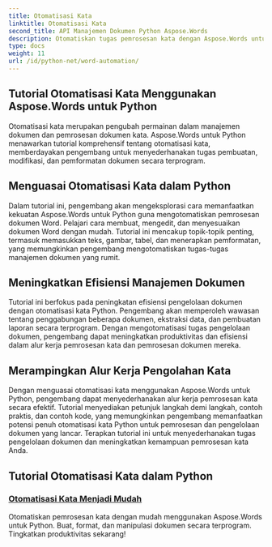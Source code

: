 ```yaml
---
title: Otomatisasi Kata
linktitle: Otomatisasi Kata
second_title: API Manajemen Dokumen Python Aspose.Words
description: Otomatiskan tugas pemrosesan kata dengan Aspose.Words untuk Python. Sederhanakan pengelolaan dokumen dan tingkatkan efisiensi dalam otomatisasi kata.
type: docs
weight: 11
url: /id/python-net/word-automation/
---
```

## Tutorial Otomatisasi Kata Menggunakan Aspose.Words untuk Python

Otomatisasi kata merupakan pengubah permainan dalam manajemen dokumen dan pemrosesan dokumen kata. Aspose.Words untuk Python menawarkan tutorial komprehensif tentang otomatisasi kata, memberdayakan pengembang untuk menyederhanakan tugas pembuatan, modifikasi, dan pemformatan dokumen secara terprogram.

## Menguasai Otomatisasi Kata dalam Python

Dalam tutorial ini, pengembang akan mengeksplorasi cara memanfaatkan kekuatan Aspose.Words untuk Python guna mengotomatiskan pemrosesan dokumen Word. Pelajari cara membuat, mengedit, dan menyesuaikan dokumen Word dengan mudah. Tutorial ini mencakup topik-topik penting, termasuk memasukkan teks, gambar, tabel, dan menerapkan pemformatan, yang memungkinkan pengembang mengotomatiskan tugas-tugas manajemen dokumen yang rumit.

## Meningkatkan Efisiensi Manajemen Dokumen

Tutorial ini berfokus pada peningkatan efisiensi pengelolaan dokumen dengan otomatisasi kata Python. Pengembang akan memperoleh wawasan tentang penggabungan beberapa dokumen, ekstraksi data, dan pembuatan laporan secara terprogram. Dengan mengotomatisasi tugas pengelolaan dokumen, pengembang dapat meningkatkan produktivitas dan efisiensi dalam alur kerja pemrosesan kata dan pemrosesan dokumen mereka.

## Merampingkan Alur Kerja Pengolahan Kata

Dengan menguasai otomatisasi kata menggunakan Aspose.Words untuk Python, pengembang dapat menyederhanakan alur kerja pemrosesan kata secara efektif. Tutorial menyediakan petunjuk langkah demi langkah, contoh praktis, dan contoh kode, yang memungkinkan pengembang memanfaatkan potensi penuh otomatisasi kata Python untuk pemrosesan dan pengelolaan dokumen yang lancar. Terapkan tutorial ini untuk menyederhanakan tugas pengelolaan dokumen dan meningkatkan kemampuan pemrosesan kata Anda.

## Tutorial Otomatisasi Kata dalam Python
### [Otomatisasi Kata Menjadi Mudah](./word-automation-made-easy/)
Otomatiskan pemrosesan kata dengan mudah menggunakan Aspose.Words untuk Python. Buat, format, dan manipulasi dokumen secara terprogram. Tingkatkan produktivitas sekarang!